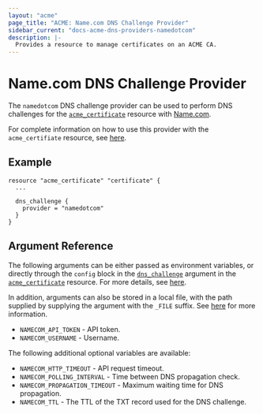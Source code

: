 ```yaml
---
layout: "acme"
page_title: "ACME: Name.com DNS Challenge Provider"
sidebar_current: "docs-acme-dns-providers-namedotcom"
description: |-
  Provides a resource to manage certificates on an ACME CA.
---
```


# Name.com DNS Challenge Provider

The `namedotcom` DNS challenge provider can be used to perform DNS challenges for
the [`acme_certificate`][resource-acme-certificate] resource with
[Name.com][provider-service-page].

[resource-acme-certificate]: /docs/providers/acme/r/certificate.html
[provider-service-page]: https://www.name.com

For complete information on how to use this provider with the `acme_certifiate`
resource, see [here][resource-acme-certificate-dns-challenges].

[resource-acme-certificate-dns-challenges]: /docs/providers/acme/r/certificate.html#using-dns-challenges

## Example

```hcl
resource "acme_certificate" "certificate" {
  ...

  dns_challenge {
    provider = "namedotcom"
  }
}
```

## Argument Reference

The following arguments can be either passed as environment variables, or
directly through the `config` block in the
[`dns_challenge`][resource-acme-certificate-dns-challenge-arg] argument in the
[`acme_certificate`][resource-acme-certificate] resource. For more details, see
[here][resource-acme-certificate-dns-challenges].

[resource-acme-certificate-dns-challenge-arg]: /docs/providers/acme/r/certificate.html#dns_challenge

In addition, arguments can also be stored in a local file, with the path
supplied by supplying the argument with the `_FILE` suffix. See
[here][acme-certificate-file-arg-example] for more information.

[acme-certificate-file-arg-example]: /docs/providers/acme/r/certificate.html#using-variable-files-for-provider-arguments

* `NAMECOM_API_TOKEN` - API token.
* `NAMECOM_USERNAME` - Username.

The following additional optional variables are available:

* `NAMECOM_HTTP_TIMEOUT` - API request timeout.
* `NAMECOM_POLLING_INTERVAL` - Time between DNS propagation check.
* `NAMECOM_PROPAGATION_TIMEOUT` - Maximum waiting time for DNS propagation.
* `NAMECOM_TTL` - The TTL of the TXT record used for the DNS challenge.



